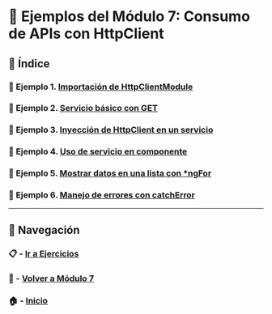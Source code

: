 
# 🧪 Ejemplos del Módulo 7: Consumo de APIs con HttpClient

## 📌 Índice

### 🧪 Ejemplo 1. [Importación de HttpClientModule](./Enunciados/Ejemplo_1.md)
### 🧪 Ejemplo 2. [Servicio básico con GET](./Enunciados/Ejemplo_2.md)
### 🧪 Ejemplo 3. [Inyección de HttpClient en un servicio](./Enunciados/Ejemplo_3.md)
### 🧪 Ejemplo 4. [Uso de servicio en componente](./Enunciados/Ejemplo_4.md)
### 🧪 Ejemplo 5. [Mostrar datos en una lista con *ngFor](./Enunciados/Ejemplo_5.md)
### 🧪 Ejemplo 6. [Manejo de errores con catchError](./Enunciados/Ejemplo_6.md)

---

## 🔁 Navegación

### 📋 - [Ir a Ejercicios](../Ejercicios/README.md)

### 📘 - [Volver a Módulo 7](../Modulo_7.md)

### 🏠 - [Inicio](../../README.md)

